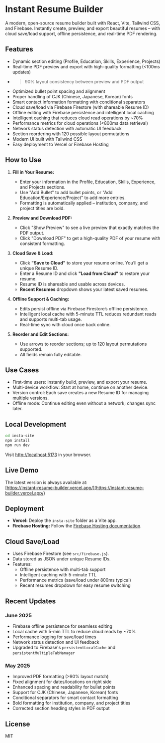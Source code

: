 # Instant Resume Builder

A modern, open-source resume builder built with React, Vite, Tailwind CSS, and Firebase. Instantly create, preview, and export beautiful resumes – with cloud save/load support, offline persistence, and real-time PDF rendering.

## Features

- Dynamic section editing (Profile, Education, Skills, Experience, Projects)
- Real-time PDF preview and export with high-quality formatting (<100ms updates)
- >90% layout consistency between preview and PDF output
- Optimized bullet point spacing and alignment
- Proper handling of CJK (Chinese, Japanese, Korean) fonts
- Smart contact information formatting with conditional separators
- Cloud save/load via Firebase Firestore (with shareable Resume ID)
- Offline editing with Firebase persistence and intelligent local caching
- Intelligent caching that reduces cloud read operations by ~70%
- Performance metrics for cloud operations (<800ms data retrieval)
- Network status detection with automatic UI feedback
- Section reordering with 120 possible layout permutations
- Modern UI built with Tailwind CSS
- Easy deployment to Vercel or Firebase Hosting

## How to Use

1. **Fill in Your Resume:**
   - Enter your information in the Profile, Education, Skills, Experience, and Projects sections.
   - Use "Add Bullet" to add bullet points, or "Add Education/Experience/Project" to add more entries.
   - Formatting is automatically applied – institution, company, and project titles are bold.

2. **Preview and Download PDF:**
   - Click "Show Preview" to see a live preview that exactly matches the PDF output.
   - Click "Download PDF" to get a high-quality PDF of your resume with consistent formatting.

3. **Cloud Save & Load:**
   - Click **"Save to Cloud"** to store your resume online. You’ll get a unique Resume ID.
   - Enter a Resume ID and click **"Load from Cloud"** to restore your resume.
   - Resume ID is shareable and usable across devices.
   - **Recent Resumes** dropdown shows your latest saved resumes.

4. **Offline Support & Caching:**
   - Edits persist offline via Firebase Firestore’s offline persistence.
   - Intelligent local cache with 5-minute TTL reduces redundant reads and supports multi-tab usage.
   - Real-time sync with cloud once back online.

5. **Reorder and Edit Sections:**
   - Use arrows to reorder sections; up to 120 layout permutations supported.
   - All fields remain fully editable.

## Use Cases

- First-time users: Instantly build, preview, and export your resume.
- Multi-device workflow: Start at home, continue on another device.
- Version control: Each save creates a new Resume ID for managing multiple versions.
- Offline mode: Continue editing even without a network; changes sync later.

## Local Development

```bash
cd insta-site
npm install
npm run dev
```

Visit [http://localhost:5173](http://localhost:5173) in your browser.

## Live Demo

The latest version is always available at:  
[https://instant-resume-builder.vercel.app/](https://instant-resume-builder.vercel.app/)

## Deployment

- **Vercel:** Deploy the `insta-site` folder as a Vite app.
- **Firebase Hosting:** Follow the [Firebase Hosting documentation](https://firebase.google.com/docs/hosting).

## Cloud Save/Load

- Uses Firebase Firestore (see `src/firebase.js`).
- Data stored as JSON under unique Resume IDs.
- Features:
  - Offline persistence with multi-tab support
  - Intelligent caching with 5-minute TTL
  - Performance metrics (save/load under 800ms typical)
  - Recent resumes dropdown for easy resume switching

## Recent Updates

### June 2025
- Firebase offline persistence for seamless editing
- Local cache with 5-min TTL to reduce cloud reads by ~70%
- Performance logging for save/load times
- Network status detection and UI feedback
- Upgraded to Firebase's `persistentLocalCache` and `persistentMultipleTabManager`

### May 2025
- Improved PDF formatting (>90% layout match)
- Fixed alignment for dates/locations on right side
- Enhanced spacing and readability for bullet points
- Support for CJK (Chinese, Japanese, Korean) fonts
- Conditional separators for smart contact formatting
- Bold formatting for institution, company, and project titles
- Corrected section heading styles in PDF output

## License

MIT
